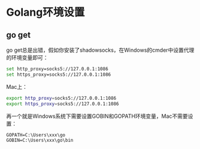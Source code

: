 # Golang环境设置

## go get

go get总是出错，假如你安装了shadowsocks，在Windows的cmder中设置代理的环境变量即可：

```sh
set http_proxy=socks5://127.0.0.1:1086
set https_proxy=socks5://127.0.0.1:1086
```

Mac上：

```sh
export http_proxy=socks5://127.0.0.1:1086
export https_proxy=socks5://127.0.0.1:1086
```

再一个就是Windows系统下需要设置GOBIN和GOPATH环境变量，Mac不需要设置：

```
GOPATH=C:\Users\xxx\go
GOBIN=C:\Users\xxx\go\bin
```